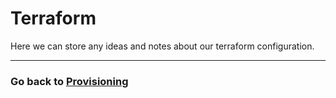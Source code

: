 # Terraform

Here we can store any ideas and notes about our terraform configuration.

---

### Go back to [Provisioning](./)
